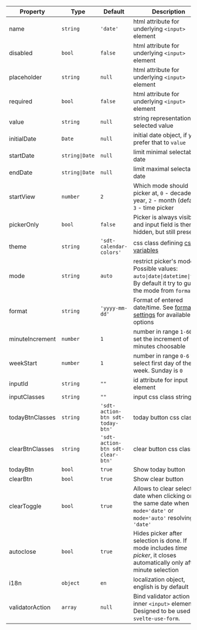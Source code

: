 | Property        | Type          | Default       | Description |
|-----------------|---------------|---------------|-------------------|
| name            | `string`      | `'date'`        | html attribute for underlying `<input>` element  |
| disabled        | `bool`        | `false`       | html attribute for underlying `<input>` element  |
| placeholder     | `string`      | `null`        | html attribute for underlying `<input>` element  |
| required        | `bool`        | `false`       | html attribute for underlying `<input>` element  |
| value           | `string`      | `null`        | string representation of selected value |
| initialDate     | `Date`        | `null`        | initial date object, if you prefer that to `value` |
| startDate       | <code>string\|Date</code>| `null`        | limit minimal selectable date |
| endDate         | <code>string\|Date</code>| `null`        | limit maximal selectable date |
| startView       | `number`      | `2`           | Which mode should picker at, `0` - decade, `1` - year, `2` - month (default), `3` - time picker
| pickerOnly      | `bool`        | `false`       | Picker is always visible and input field is then hidden, but still present |
| theme           | `string`      | `'sdt-calendar-colors'` | css class defining [css variables](#css-variables) |
| mode            | `string`      | `auto`        | restrict picker's mode. Possible values: `auto\|date\|datetime\|time`. By default it try to guess the mode from `format` |
| format          | `string`      | `'yyyy-mm-dd'`  | Format of entered date/time. See [format settings](#format-settings) for available options |
| minuteIncrement | `number`      | `1`           | number in range `1-60` to set the increment of minutes choosable |
| weekStart       | `number`      | `1`           | number in range `0-6` to select first day of the week. Sunday is `0` |
| inputId         | `string`      | `""`            | id attribute for input element
| inputClasses    | `string`      | `""`            | input css class string |
| todayBtnClasses | `string`      | `'sdt-action-btn sdt-today-btn'` | today button css classes |
| clearBtnClasses | `string`      | `'sdt-action-btn sdt-clear-btn'` | clear button css classes |
| todayBtn        | `bool`        | `true`        | Show today button |
| clearBtn        | `bool`        | `true`        | Show clear button |
| clearToggle     | `bool`        | `true`        | Allows to clear selected date when clicking on the same date when in `mode='date'` or `mode='auto'` resolving to `'date'` |
| autoclose       | `bool`        | `true`        | Hides picker after selection is done. If mode includes _time picker_, it closes automatically only after minute selection |
| i18n            | `object`      | `en`          | localization object, english is by default |
| validatorAction | `array`       | `null`        | Bind validator action for inner `<input>` element. Designed to be used with `svelte-use-form`.